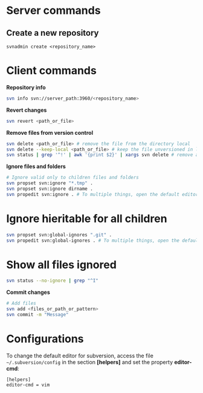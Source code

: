 # Server commands
## Create a new repository
```svnadmin create <repository_name>```

# Client commands

**Repository info**

```sh
svn info svn://server_path:3960/<repository_name>
```

**Revert changes**

```sh
svn revert <path_or_file>
```

**Remove files from version control**

```sh
svn delete <path_or_file> # remove the file from the directory local
svn delete --keep-local <path_or_file> # keep the file unversioned in local directory
svn status | grep '^!' | awk '{print $2}' | xargs svn delete # remove all files missing (deleted/renamed)
``` 
**Ignore files and folders**

```sh
# Ignore valid only to children files and folders
svn propset svn:ignore "*.tmp" .
svn propset svn:ignore dirname .
svn propedit svn:ignore . # To multiple things, open the default editor
```

# Ignore hieritable for all children
```sh
svn propset svn:global-ignores ".git" .
svn propedit svn:global-ignores . # To multiple things, open the default editor
```
# Show all files ignored
```sh
svn status --no-ignore | grep "^I"
```

**Commit changes**
```sh
# Add files
svn add <files_or_path_or_pattern>
svn commit -m "Message"
```

# Configurations
To change the default editor for subversion, access the file ```~/.subversion/config``` in the section **[helpers]** and set the property **editor-cmd**:
```
[helpers]
editor-cmd = vim
```
